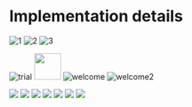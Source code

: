 # Implementation details

![1](/doc/img/1.png)
![2](./img/2.png)
![3](./img/3.png)



![trial](./img/trial.png)
<img src="http://url.to/trial.png" width="48">
![welcome](./img/welcome.png)
![welcome2](./img/welcome2.png)

![](./img/radiobut1.png)
![](./img/radiobut2.png)
![](./img/chckbx1.png)
![](./img/chbox2.png)
![](./img/slider1.png)
![](./img/type.png)
![](./img/TMView.png)

